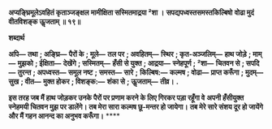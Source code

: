 **अप्यङ्घ्रिमूलेऽवहितं कृताञ्जङ्क्षल** **मामीक्षिता सस्मितमाद्र्रया ²शा ।** **सपद्यपध्वस्तसमस्तकिल्बिषो** **वोढा मुदं वीतविशङ्क ऊॢजताम् ॥ १९॥** 

**शब्दार्थ** 

**अपि—** **तथा** **; अङ्घ्रि—** **पैरों के** **; मूले—** **तल पर** **; अवहितम्—** **स्थिर** **; कृत-अञ्जलिम्—** **हाथ जोड़े** **; माम्—** **मुझको** **; ईक्षिता—** **देखेंगे** **; सस्मितम्—** **हँसी से युक्त** **; आद्र्रया—** **स्नेहपूर्ण** **; ²शा—** **चितवन से** **; सपदि—** **तुरन्त** **; अपध्वस्त—** **समूल नष्ट** **; समस्त—** **सारे** **;** **किल्बिष:—** **कल्मष** **; वोढा—** **प्राप्त करूँगा** **; मुदम्—** **सुख** **; वीत—** **मुक्त होकर** **; विशङ्क:—** **शंका से** **; ऊॢजताम्—** **तीव्र।** **.** 

**इस तरह जब मैं हाथ जोड़कर उनके पैरों पर प्रणाम करने के लिए गिरकर पड़ा रहूँगा वे** **अपनी हँसीयुक्त स्नेहमयी चितवन मुझ पर डालेंगे। तब मेरा सारा कल्मष छू-मन्तर हो जायेगा।** **तब मेरे सारे संशय दूर हो जायेंगे और मैं गहन आनन्द का अनुभव करूँगा।** **** 